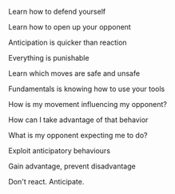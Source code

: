 Learn how to defend yourself

Learn how to open up your opponent

Anticipation is quicker than reaction

Everything is punishable

Learn which moves are safe and unsafe

Fundamentals is knowing how to use your tools

How is my movement influencing my opponent?

How can I take advantage of that behavior

What is my opponent expecting me to do?

Exploit anticipatory behaviours

Gain advantage, prevent disadvantage

Don't react. Anticipate.